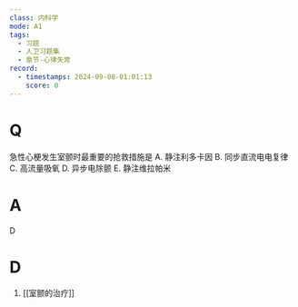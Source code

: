 ```yaml
---
class: 内科学
mode: A1
tags:
  - 习题
  - 人卫习题集
  - 章节-心律失常
record:
  - timestamps: 2024-09-08-01:01:13
    score: 0
---
```


# Q
急性心梗发生室颤时最重要的抢救措施是
A. 静注利多卡因 
B. 同步直流电电复律
C. 高流量吸氧 
D. 异步电除颤
E. 静注维拉帕米
# A
D

# D
1. [[室颤的治疗]]